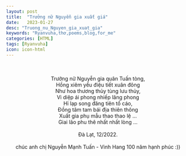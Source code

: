 ```yaml
---
layout: post
title:  "Trưởng nữ Nguyễn gia xuất giá"
date:   2023-01-27
desc: "Truong_nu_Nguyen_gia_xuat_gia"
keywords: "Ryanvuha,thơ,poems,blog,for_me"
categories: [HTML]
tags: [Ryanvuha]
icon: icon-html
---
```


<center>
  
  <br/> <br/>
Trưởng nữ Nguyễn gia quân Tuấn tòng, <br/>
Hồng xiêm yểu điệu tiết xuân đông <br/>
Như hoa thương thủy tùng lưu thủy, <br/>
Vi diệp ái phong nhiếp lãng phong <br/>
Hỉ lạp song đăng tiên tổ cáo, <br/>
Đồng tâm tam bái địa thiên thông <br/>
Xuất gia phụ mẫu thao thao lệ ... <br/>
Giai lão phu thê nhất nhất lòng ... <br/> <br/>
Đà Lạt, 12/2022.<br/><br/>
chúc anh chị Nguyễn Mạnh Tuấn - Vinh Hang 100 năm hạnh phúc :)) <br/>
</center>
